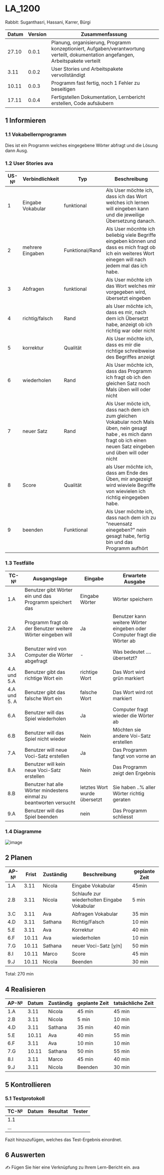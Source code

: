 # LA_1200

Rabbit: Suganthasri, Hassani, Karrer, Bürgi


| Datum | Version | Zusammenfassung                                              |
| ----- | ------- | ------------------------------------------------------------ |
|27.10 | 0.0.1   | Planung, organisierung, Programm konzeptioniert, Aufgaben/verantwortung verteilt, dokumentation angefangen, Arbeitspakete verteilt|
|3.11|0.0.2| User Stories und Arbeitspakete vervollständigt  |
|10.11| 0.0.3 | Programm fast fertig, noch 1 Fehler zu beseitigen|
|17.11| 0.0.4 | Fertigstellen Dokumentation, Lernbericht erstellen, Code aufsäubern|

## 1 Informieren

### 1.1 Vokabellernprogramm

Dies ist ein Programm welches eingegebene Wörter abfragt und die Lösung dann Ausg. 

### 1.2 User Stories ava

| US-№ | Verbindlichkeit | Typ  | Beschreibung                       |
| ---- | --------------- | ---- | ---------------------------------- |
| 1    | Eingabe Vokabular|  funktional    | Als User möchte ich, dass ich das Wort welches ich lernen will eingeben kann und die jeweilige Übersetzung danach. |
| 2  |mehrere Eingaben |Funktional/Rand|  Als User möcnhte ich beliebig viele Begriffe eingeben können und dass es mich fragt ob ich ein weiteres Wort einegen will nach jedem mal das ich habe.|
|3|Abfragen|funktional | Als User möchte ich das Wort welches mir vorgegeben wird, übersetzt eingeben|
|  4 | richtig/falsch | Rand  |als User möchte ich, dass es mir, nach dem ich Übersetzt habe, anzeigt ob ich richtig war oder nicht   |
|5 | korrektur | Qualität|Als User möchte ich, dass es mir die richtige schreibweise des Begriffes anzeigt | 
|6| wiederholen| Rand|Als User möchte ich, dass das Programm  ich fragt ob ich den gleichen Satz noch Mals üben will oder nicht| |
|7|neuer Satz| Rand| Als User möcte ich, dass nach dem ich zum gleichen Vokabular noch Mals üben, nein gesagt habe , es mich dann fragt ob ich einen neuen Satz eingeben und üben will oder nicht|
|8| Score| Qualität| als User möchte ich, dass am Ende des Üben, mir angezeigt wird wieviele Begriffe von wievielen ich richtig eingegeben habe.|
|9| beenden| Funktional |Als User möchte ich, dass nach dem ich zu "neuensatz einegeben?" nein gesagt habe, fertig bin und das Programm aufhört|




### 1.3 Testfälle 

| TC-№ | Ausgangslage | Eingabe | Erwartete Ausgabe |
| ---- | ------------ | ------- | ----------------- |
| 1.A  |Benutzer gibt Wörter ein und das Programm speichert das|Eingabe Wörter|Wörter speichern|
| 2.A  |Programm fragt ob der Benutzer weitere Wörter eingeben will| Ja| Benutzer kann weitere Wörter eingeben oder Computer fragt die Wörter ab| 
| 3.A  |Benutzer wird von Computer die Wörter abgefragt|-| Was bedeutet .... übersetzt?|
| 4.A und 5.A|Benutzer gibt das richtige Wort ein|richtige Wort|Das Wort wird grün markiert|
| 4.A und 5. A|Benutzer gibt das falsche Wort ein|falsche Wort|Das Wort wird rot markiert|
| 6.A  |Benutzer will das Spiel wiederholen |Ja|Computer fragt wieder die Wörter ab|
| 6.B  |Benutzer will das Spiel nicht wieder|Nein|Möchten sie andere Voi-Satz erstellen|
| 7.A  |Benutzer will neue Voci-Satz erstellen |Ja|Das Programm fangt von vorne an|
| 8.A  |Benutzer will kein neue Voci-Satz erstellen |Nein|Das Programm zeigt den Ergebnis|
| 8.B  |Benutzer hat alle Wörter mindestens einmal zu beantworten versucht|letztes Wort wurde übersetzt|Sie haben ..% aller Wörter richtig geraten|
| 9.A  | Benutzer will das Spiel beenden| nein| Das Programm schliesst|


### 1.4 Diagramme 
![image](https://user-images.githubusercontent.com/111046257/198239363-194b2d74-c47c-4a1f-8865-942de8d61778.png)

## 2 Planen 

| AP-№ | Frist | Zuständig | Beschreibung     | geplante Zeit |
| ---- | ----- | --------- | ---------------- | ------------- |
| 1.A  | 3.11 |  Nicola   | Eingabe Vokabular |   45min       |
|2.B    |3.11| Nicola  | Schlaufe zur wiederholten Eingabe Vokabular| 5 min|
| 3.C | 3.11 |  Ava| Abfragen Vokabular|   35 min   |
|4.D  | 3.11 |  Sathana  | Richtig/Falsch   |  10 min  |
 |5.E | 3.11| Ava| Korrektur | 40 min|
 |6.F| 10.11| Ava | wiederholen| 10 min|
 |7.G| 10.11| Sathana| neuer Voci-Satz [y/n]| 50 min|
 | 8.I  | 10.11 | Marco  | Score |   45 min    |
 |9.J| 10.11| Nicola| Beenden| 30 min| 


Total: 270 min

## 4 Realisieren 

| AP-№ | Datum | Zuständig | geplante Zeit | tatsächliche Zeit |
| ---- | ----- | --------- | ------------- | ----------------- |
| 1.A  |  3.11  |  Nicola |       45 min        |   45 min  |
| 2.B  |    3.11   | Nicola  |  5 min     |    10 min  |
| 4.D | 3.11| Sathana | 35 min | 40 min |
|5.E| 10.11 | Ava| 40 min| 55 min|
|6.F | 3.11| Ava | 10 min | 10 min |
|7.G| 10.11| Sathana| 50 min| 55 min| 
|8.I | 3.11| Marco| 45 min | 40 min|
| 9.J | 3.11| Nicola| Beenden| 30 min | 20 min|


## 5 Kontrollieren 

### 5.1 Testprotokoll 

| TC-№ | Datum | Resultat | Tester |
| ---- | ----- | -------- | ------ |
| 1.1  |       |          |        |
| ...  |       |          |        |

 Fazit hinzuzufügen, welches das Test-Ergebnis einordnet.


## 6 Auswerten 

✍️ Fügen Sie hier eine Verknüpfung zu Ihrem Lern-Bericht ein. ava
